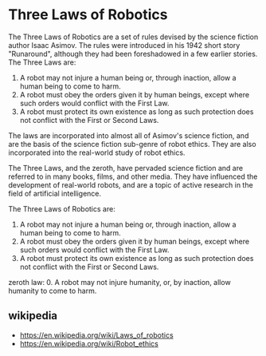 # Three Laws of Robotics

The Three Laws of Robotics are a set of rules devised by the science fiction author Isaac Asimov. The rules were introduced in his 1942 short story "Runaround", although they had been foreshadowed in a few earlier stories. The Three Laws are:

1. A robot may not injure a human being or, through inaction, allow a human being to come to harm.
2. A robot must obey the orders given it by human beings, except where such orders would conflict with the First Law.
3. A robot must protect its own existence as long as such protection does not conflict with the First or Second Laws.

The laws are incorporated into almost all of Asimov's science fiction, and are the basis of the science fiction sub-genre of robot ethics. They are also incorporated into the real-world study of robot ethics.

The Three Laws, and the zeroth, have pervaded science fiction and are referred to in many books, films, and other media. They have influenced the development of real-world robots, and are a topic of active research in the field of artificial intelligence.

The Three Laws of Robotics are:

1. A robot may not injure a human being or, through inaction, allow a human being to come to harm.
2. A robot must obey the orders given it by human beings, except where such orders would conflict with the First Law.
3. A robot must protect its own existence as long as such protection does not conflict with the First or Second Laws.

zeroth law: 0. A robot may not injure humanity, or, by inaction, allow humanity to come to harm.

## wikipedia

* https://en.wikipedia.org/wiki/Laws_of_robotics
* https://en.wikipedia.org/wiki/Robot_ethics
